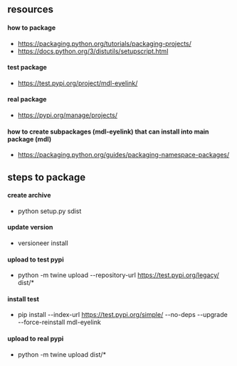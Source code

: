 resources
---------

#### how to package
- https://packaging.python.org/tutorials/packaging-projects/
- https://docs.python.org/3/distutils/setupscript.html

#### test package
- https://test.pypi.org/project/mdl-eyelink/

#### real package
- https://pypi.org/manage/projects/

#### how to create subpackages (mdl-eyelink) that can install into main package (mdl)
- https://packaging.python.org/guides/packaging-namespace-packages/

steps to package
----------------

#### create archive
- python setup.py sdist

#### update version
- versioneer install

#### upload to test pypi
- python -m twine upload --repository-url https://test.pypi.org/legacy/ dist/*

#### install test
- pip install --index-url https://test.pypi.org/simple/ --no-deps --upgrade --force-reinstall mdl-eyelink

#### upload to real pypi
- python -m twine upload dist/*